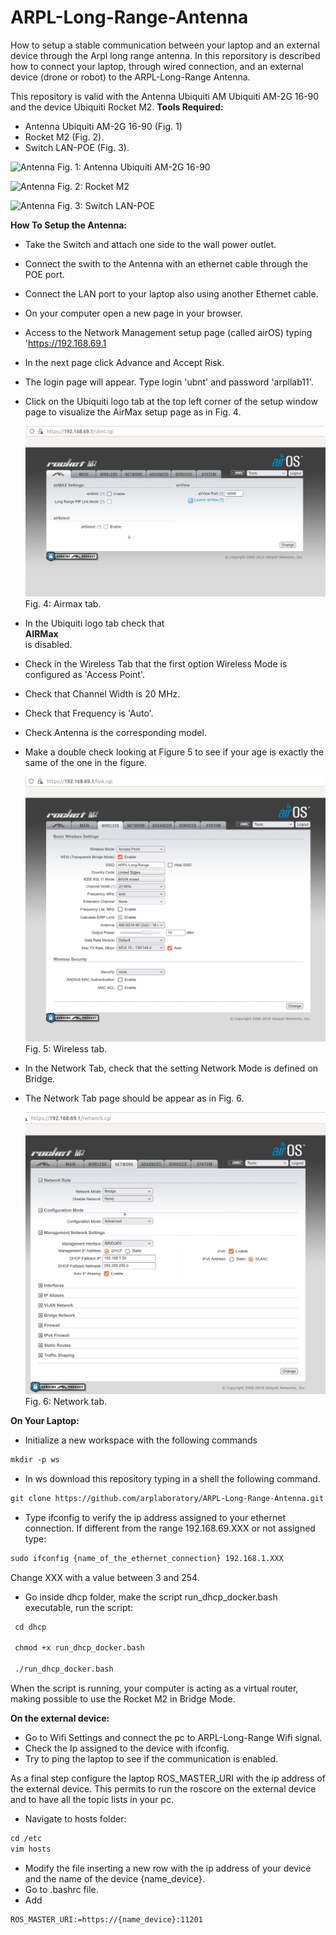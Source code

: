 # ARPL-Long-Range-Antenna
How to setup a stable communication between your laptop and an external device through the Arpl long range antenna.
In this reporsitory is described how to connect your laptop, through wired connection, and an external device (drone or robot) to the ARPL-Long-Range Antenna. 

This repository is valid with the Antenna Ubiquiti AM Ubiquiti AM-2G 16-90 and the device Ubiquiti Rocket M2. 
**Tools Required:**
 - Antenna Ubiquiti AM-2G 16-90 (Fig. 1) 
 - Rocket M2 (Fig. 2).
 - Switch  LAN-POE (Fig. 3).
 
  ![Antenna](images/Antenna.png)
 Fig. 1: Antenna Ubiquiti AM-2G 16-90
 
 
  ![Antenna](images/rocket.png)
 Fig. 2: Rocket M2
 
 
  ![Antenna](images/switch.png)
 Fig. 3: Switch LAN-POE
 
 
**How To Setup the Antenna:**
- Take the Switch and attach one side to the wall power outlet. 
- Connect the swith to the Antenna with an ethernet cable through the POE port.
- Connect the LAN port to your laptop also using another Ethernet cable. 
- On your computer open a new page in your browser. 
- Access to the Network Management setup page (called airOS) typing 'https://192.168.69.1
- In the next page click Advance and Accept Risk. 
- The login page will appear. Type login 'ubnt' and password 'arpllab11'. 
- Click on the Ubiquiti logo tab at the top left corner of the setup window page to visualize the AirMax setup page as in Fig. 4. 

  ![Antenna](images/Airmax_tab.png)
 Fig. 4: Airmax tab. 
 
 
- In the Ubiquiti logo tab check that **<br /> AIRMax <br />** is disabled. 
- Check in the Wireless Tab that the first option Wireless Mode is configured as 'Access Point'. 
- Check that Channel Width is 20 MHz.
- Check that Frequency is 'Auto'.
- Check Antenna is the corresponding model.
- Make a double check looking at Figure 5 to see if your age is exactly the same of the one in the figure.
  
  ![Antenna](images/Wireless_TAB.png)
 Fig. 5: Wireless tab. 

- In the Network Tab, check that the setting Network Mode is defined on Bridge. 
- The Network Tab page should be appear as in Fig. 6. 

  ![Antenna](images/Network_TAB.png)
 Fig. 6: Network tab.


**On Your Laptop:**
 - Initialize a new workspace with the following commands 
  ```txt
  mkdir -p ws
 ```
 - In ws download this repository typing in a shell the following command. 
 ```txt
 git clone https://github.com/arplaboratory/ARPL-Long-Range-Antenna.git
 ```
 - Type ifconfig to verify the ip address assigned to your ethernet connection. If different from the range 192.168.69.XXX or not assigned  type:
  ```txt
sudo ifconfig {name_of_the_ethernet_connection} 192.168.1.XXX
 ```
Change XXX with a value between 3 and 254. 

- Go inside dhcp folder, make the script run_dhcp_docker.bash executable, run the script:
 ```txt
  cd dhcp
  
  chmod +x run_dhcp_docker.bash

  ./run_dhcp_docker.bash
  ```
 
 When the script is running, your computer is acting as a virtual router, making possible to use the Rocket M2 in Bridge Mode. 
 
**On the external device:**
- Go to Wifi Settings and connect the pc to ARPL-Long-Range Wifi signal. 
- Check the Ip assigned to the device with ifconfig. 
- Try to ping the laptop to see if the communication is enabled. 

As a final step configure the laptop ROS_MASTER_URI with the ip address of the external device. This permits to run the roscore on the external device and to have all the topic lists in your pc. 
- Navigate to hosts folder:
```txt
cd /etc
vim hosts
```
- Modify the file inserting a new row with the ip address of your device and the name of the device {name_device}.
- Go to .bashrc file. 
- Add 
```txt
ROS_MASTER_URI:=https://{name_device}:11201
```
 

